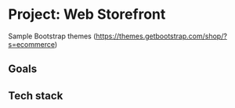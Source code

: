 # Project: Web Storefront

Sample Bootstrap themes (https://themes.getbootstrap.com/shop/?s=ecommerce)

## Goals

## Tech stack

